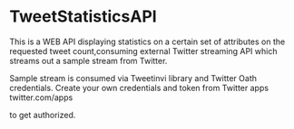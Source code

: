 # TweetStatisticsAPI

This is a WEB API displaying statistics on a certain set of attributes on the requested tweet count,consuming external Twitter streaming API  which streams out a sample stream from Twitter.

Sample stream is consumed via Tweetinvi library and Twitter Oath credentials. Create your own credentials and token from Twitter apps twitter.com/apps

to get authorized.



